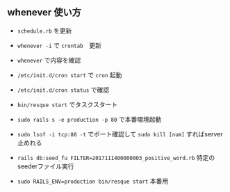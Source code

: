 ## whenever 使い方

* `schedule.rb` を更新
* `whenever -i` で `crontab`　更新
* `whenever` で内容を確認
* `/etc/init.d/cron start` で `cron` 起動
* `/etc/init.d/cron status` で確認
* `bin/resque start` でタスクスタート
* `sudo rails s -e production -p 80` で本番環境起動
* `sudo lsof -i tcp:80 -t` でポート確認して `sudo kill [num]` すればserver止めれる

* `rails db:seed_fu FILTER=2017111400000003_positive_word.rb` 特定のseederファイル実行

* `sudo RAILS_ENV=production bin/resque start` 本番用
